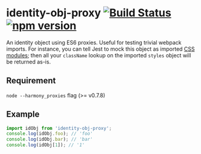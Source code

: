 # identity-obj-proxy [![Build Status](https://img.shields.io/travis/keyanzhang/identity-obj-proxy.svg?style=flat)](https://travis-ci.org/keyanzhang/identity-obj-proxy) [![npm version](https://img.shields.io/npm/v/identity-obj-proxy.svg?style=flat)](https://www.npmjs.com/package/identity-obj-proxy)
An identity object using ES6 proxies. Useful for testing trivial webpack imports. For instance, you can tell Jest to mock this object as imported [CSS modules](https://github.com/css-modules/css-modules); then all your `className` lookup on the imported `styles` object will be returned as-is.

## Requirement
`node --harmony_proxies` flag (>= v0.7.8)

## Example
``` javascript
import idObj from 'identity-obj-proxy';
console.log(idObj.foo); // 'foo'
console.log(idObj.bar); // 'bar'
console.log(idObj[1]); // '1'
```

